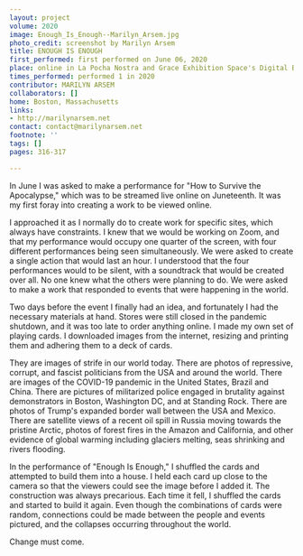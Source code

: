 ```yaml
---
layout: project
volume: 2020
image: Enough_Is_Enough--Marilyn_Arsem.jpg
photo_credit: screenshot by Marilyn Arsem
title: ENOUGH IS ENOUGH
first_performed: first performed on June 06, 2020
place: online in La Pocha Nostra and Grace Exhibition Space's Digital Broadcast
times_performed: performed 1 in 2020
contributor: MARILYN ARSEM
collaborators: []
home: Boston, Massachusetts
links:
- http://marilynarsem.net
contact: contact@marilynarsem.net
footnote: ''
tags: []
pages: 316-317

---
```


In June I was asked to make a performance for "How to Survive the Apocalypse," which was to be streamed live online on Juneteenth.  It was my first foray into creating a work to be viewed online.

I approached it as I normally do to create work for specific sites, which always have constraints.  I knew that we would be working on Zoom, and that my performance would occupy one quarter of the screen, with four different performances being seen simultaneously.  We were asked to create a single action that would last an hour.  I understood that the four performances would to be silent, with a soundtrack that would be created over all.  No one knew what the others were planning to do.  We were asked to make a work that responded to events that were happening in the world.

Two days before the event I finally had an idea, and fortunately I had the necessary materials at hand.  Stores were still closed in the pandemic shutdown, and it was too late to order anything online.  I made my own set of playing cards.  I downloaded images from the internet, resizing and printing them and adhering them to a deck of cards.  

They are images of strife in our world today.  There are photos of repressive, corrupt, and fascist politicians from the USA and around the world.  There are images of the COVID-19 pandemic in the United States, Brazil and China. There are pictures of militarized police engaged in brutality against demonstrators in Boston, Washington DC, and at Standing Rock. There are photos of Trump's expanded border wall between the USA and Mexico. There are satellite views of a recent oil spill in Russia moving towards the pristine Arctic, photos of forest fires in the Amazon and California, and other evidence of global warming including glaciers melting, seas shrinking and rivers flooding.

In the performance of "Enough Is Enough," I shuffled the cards and attempted to build them into a house.  I held each card up close to the camera so that the viewers could see the image before I added it.  The construction was always precarious.  Each time it fell, I shuffled the cards and started to build it again.  Even though the combinations of cards were random, connections could be made between the people and events pictured, and the collapses occurring throughout the world.  

Change must come.

